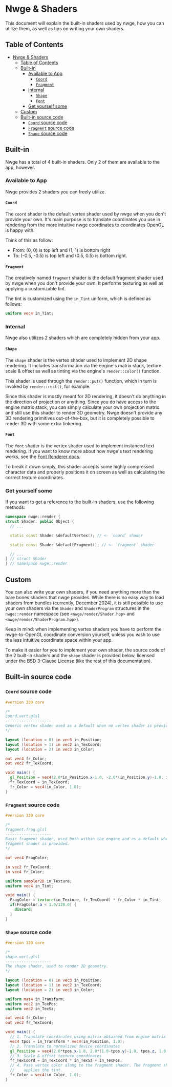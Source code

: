 # Nwge & Shaders

This document will explain the built-in shaders used by nwge, how you can
utilize them, as well as tips on writing your own shaders.

## Table of Contents

* [Nwge \& Shaders](#nwge--shaders)
  * [Table of Contents](#table-of-contents)
  * [Built-in](#built-in)
    * [Available to App](#available-to-app)
      * [`Coord`](#coord)
      * [`Fragment`](#fragment)
    * [Internal](#internal)
      * [`Shape`](#shape)
      * [`Font`](#font)
    * [Get yourself some](#get-yourself-some)
  * [Custom](#custom)
  * [Built-in source code](#built-in-source-code)
    * [`Coord` source code](#coord-source-code)
    * [`Fragment` source code](#fragment-source-code)
    * [`Shape` source code](#shape-source-code)

## Built-in

Nwge has a total of 4 built-in shaders. Only 2 of them are available to the app,
however.

### Available to App

Nwge provides 2 shaders you can freely utilize.

#### `Coord`

The `coord` shader is the default vertex shader used by nwge when you don't
provide your own. It's main purpose is to translate coordinates you use in
rendering from the more intuitive nwge coordinates to coordinates OpenGL is
happy with.

Think of this as follow:

* From: (0, 0) is top left and (1, 1) is bottom right
* To: (-0.5, -0.5) is top left and (0.5, 0.5) is bottom right.

#### `Fragment`

The creatively named `fragment` shader is the default fragment shader used by
nwge when you don't provide your own. It performs texturing as well as applying
a customizable tint.

The tint is customized using the `in_Tint` uniform, which is defined as follows:

```glsl
uniform vec4 in_Tint;
```

### Internal

Nwge also utilizes 2 shaders which are completely hidden from your app.

#### `Shape`

The `shape` shader is the vertex shader used to implement 2D shape rendering. It
includes transformation via the engine's matrix stack, texture scale & offset as
well as tinting via the engine's `render::color()` function.

This shader is used through the `render::put()` function, which in turn is
invoked by `render::rect()`, for example.

Since this shader is mostly meant for 2D rendering, it doesn't do anything in
the direction of projection or anything. Since you do have access to the engine
matrix stack, you can simply calculate your own projection matrix and still use
this shader to render 3D geometry. Nwge doesn't provide any 3D rendering
primitives out-of-the-box, but it is completely possible to render 3D with some
extra tinkering.

#### `Font`

The `font` shader is the vertex shader used to implement instanced text
rendering. If you want to know more about how nwge's text rendering works, see
the [Font Renderer docs](CFN#render-text-fast).

To break it down simply, this shader accepts some highly compressed character
data and properly positions it on screen as well as calculating the correct
texture coordinates.

### Get yourself some

If you want to get a reference to the built-in shaders, use the following
methods:

```cpp
namespace nwge::render {
struct Shader: public Object {
  // ...

  static const Shader &defaultVertex(); // <- `coord` shader

  static const Shader &defaultFragment(); // <- `fragment` shader

  // ...
} // struct Shader
} // namespace nwge::render
```

## Custom

You can also write your own shaders, if you need anything more than the bare
bones shaders that nwge provides. While there is no easy way to load shaders
from bundles (currently, December 2024), it is still possible to use your own
shaders via the `Shader` and `ShaderProgram` structures in the
`nwge::render` namespace (see `<nwge/render/Shader.hpp>` and
`<nwge/render/ShaderProgram.hpp>`).

Keep in mind: when implementing vertex shaders you have to perform the
nwge-to-OpenGL coordinate conversion yourself, unless you wish to use the less
intuitive coordinate space within your app.

To make it easier for you to implement your own shader, the source code of the 2
built-in shaders and the `shape` shader is provided below, licensed under the
BSD 3-Clause License (like the rest of this documentation).

## Built-in source code

### `Coord` source code

```glsl
#version 330 core

/*
coord.vert.glsl
--------------------
Generic vertex shader used as a default when no vertex shader is provided.
*/

layout (location = 0) in vec3 in_Position;
layout (location = 1) in vec2 in_TexCoord;
layout (location = 2) in vec3 in_Color;

out vec4 fr_Color;
out vec2 fr_TexCoord;

void main() {
  gl_Position = vec4(2.0*in_Position.x-1.0, -2.0*(in_Position.y)-1.0, in_Position.z, 1.0);
  fr_TexCoord = in_TexCoord;
  fr_Color = vec4(in_Color, 1.0);
}
```

### `Fragment` source code

```glsl
#version 330 core

/*
fragment.frag.glsl
--------------------
Basic fragment shader, used both within the engine and as a default when no
fragment shader is provided.
*/

out vec4 FragColor;

in vec2 fr_TexCoord;
in vec4 fr_Color;

uniform sampler2D in_Texture;
uniform vec4 in_Tint;

void main() {
  FragColor = texture(in_Texture, fr_TexCoord) * fr_Color * in_Tint;
  if(FragColor.a < 1.0/128.0) {
    discard;
  }
}
```

### `Shape` source code

```glsl
#version 330 core

/*
shape.vert.glsl
--------------------
The shape shader, used to render 2D geometry.
*/

layout (location = 0) in vec3 in_Position;
layout (location = 1) in vec2 in_TexCoord;
layout (location = 2) in vec3 in_Color;

uniform mat4 in_Transform;
uniform vec2 in_TexPos;
uniform vec2 in_TexSz;

out vec4 fr_Color;
out vec2 fr_TexCoord;

void main() {
  // 1. Translate coordinates using matrix obtained from engine matrix stack
  vec4 tpos = in_Transform * vec4(in_Position, 1.0);
  // 2. Translate to normalized device coordinates
  gl_Position = vec4(2.0*tpos.x-1.0, 2.0*(1.0-tpos.y)-1.0, tpos.z, 1.0);
  // 3. Scale & offset texture coordinates
  fr_TexCoord = in_TexCoord * in_TexSz + in_TexPos;
  // 4. Pass vertex color along to the fragment shader. The fragment shader
  //    applies the tint.
  fr_Color = vec4(in_Color, 1.0);
}
```

